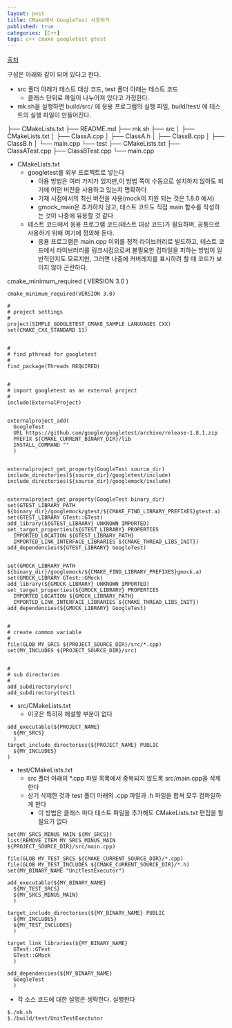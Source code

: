 ```yaml
---
layout: post
title: CMake에서 GoogleTest 사용하기
published: true
categories: [C++]
tags: c++ cmake googletest gtest
---
```

[출처](https://qiita.com/imasaaki/items/c56639c86627a8a950de )  
  
  
구성은 아래와 같이 되어 있다고 한다.  
- src 폴더 아래가 테스트 대상 코드, test 폴더 아래는 테스트 코드  
    - 클래스 단위로 파일이 나누어져 있다고 가정한다.
- mk.sh을 실행하면 build/src/ 에 응용 프로그램의 실행 파일, build/test/ 에 테스트의 실행 파일이 만들어진다.  

├── CMakeLists.txt
├── README.md
├── mk.sh
├── src
│ ├── CMakeLists.txt
│ ├── ClassA.cpp
│ ├── ClassA.h
│ ├── ClassB.cpp
│ ├── ClassB.h
│ └── main.cpp
└── test
    ├── CMakeLists.txt
    ├── ClassATest.cpp
    ├── ClassBTest.cpp
    └── main.cpp
  
- CMakeLists.txt
    - googletest를 외부 프로젝트로 넣는다
        - 이용 방법은 여러 가지가 있지만,이 방법 쪽이 수동으로 설치하지 않아도 되기에 어떤 버전을 사용하고 있는지 명확하다
        - 기재 시점에서의 최신 버전을 사용(mock이 지원 되는 것은 1.8.0 에서)
        - gmock_main은 추가하지 않고, 테스트 코드도 직접 main 함수를 작성하는 것이 나중에 유용할 것 같다
    - 테스트 코드에서 응용 프로그램 코드(테스트 대상 코드)가 필요하며, 공통으로 사용하기 위해 여기에 정의해 둔다.
        - 응용 프로그램은 main.cpp 이외를 정적 라이브러리로 빌드하고, 테스트 코드에서 라이브러리를 링크시킴으로써 불필요한 컴파일을 피하는 방법이 일반적인지도 모르지만, 그러면 나중에 커버레지를 표시하려 할 때 코드가 보이지 않아 곤란하다.
  		
cmake_minimum_required ( VERSION 3.0 )  
```
cmake_minimum_required(VERSION 3.0)

#
# project settings
#
project(SIMPLE_GOOGLETEST_CMAKE_SAMPLE LANGUAGES CXX)
set(CMAKE_CXX_STANDARD 11)


#
# find pthread for googletest
#
find_package(Threads REQUIRED)


#
# import googletest as an external project
#
include(ExternalProject)


externalproject_add(
  GoogleTest
  URL https://github.com/google/googletest/archive/release-1.8.1.zip
  PREFIX ${CMAKE_CURRENT_BINARY_DIR}/lib
  INSTALL_COMMAND ""
  )


externalproject_get_property(GoogleTest source_dir)
include_directories(${source_dir}/googletest/include)
include_directories(${source_dir}/googlemock/include)


externalproject_get_property(GoogleTest binary_dir)
set(GTEST_LIBRARY_PATH ${binary_dir}/googlemock/gtest/${CMAKE_FIND_LIBRARY_PREFIXES}gtest.a)
set(GTEST_LIBRARY GTest::GTest)
add_library(${GTEST_LIBRARY} UNKNOWN IMPORTED)
set_target_properties(${GTEST_LIBRARY} PROPERTIES
  IMPORTED_LOCATION ${GTEST_LIBRARY_PATH}
  IMPORTED_LINK_INTERFACE_LIBRARIES ${CMAKE_THREAD_LIBS_INIT})
add_dependencies(${GTEST_LIBRARY} GoogleTest)


set(GMOCK_LIBRARY_PATH ${binary_dir}/googlemock/${CMAKE_FIND_LIBRARY_PREFIXES}gmock.a)
set(GMOCK_LIBRARY GTest::GMock)
add_library(${GMOCK_LIBRARY} UNKNOWN IMPORTED)
set_target_properties(${GMOCK_LIBRARY} PROPERTIES
  IMPORTED_LOCATION ${GMOCK_LIBRARY_PATH}
  IMPORTED_LINK_INTERFACE_LIBRARIES ${CMAKE_THREAD_LIBS_INIT})
add_dependencies(${GMOCK_LIBRARY} GoogleTest)


#
# create common variable
#
file(GLOB MY_SRCS ${PROJECT_SOURCE_DIR}/src/*.cpp)
set(MY_INCLUDES ${PROJECT_SOURCE_DIR}/src)


#
# sub directories
#
add_subdirectory(src)
add_subdirectory(test)
```
  

- src/CMakeLists.txt
    - 이곳은 특히히 해설할 부분이 없다
  
```
add_executable(${PROJECT_NAME}
  ${MY_SRCS}
  )
target_include_directories(${PROJECT_NAME} PUBLIC
  ${MY_INCLUDES}
)
```
  
- test/CMakeLists.txt
    - src 폴더 아래의 *.cpp 파일 목록에서 중복되지 않도록 src/main.cpp을 삭제한다
    - 상기 삭제한 것과 test 폴더 아래의 .cpp 파일과 .h 파일을 합쳐 모두 컴파일하게 한다
        - 이 방법은 클래스 마다 테스트 파일을 추가해도 CMakeLists.txt 편집을 할 필요가 없다
  
```
set(MY_SRCS_MINUS_MAIN ${MY_SRCS})
list(REMOVE_ITEM MY_SRCS_MINUS_MAIN ${PROJECT_SOURCE_DIR}/src/main.cpp)

file(GLOB MY_TEST_SRCS ${CMAKE_CURRENT_SOURCE_DIR}/*.cpp)
file(GLOB MY_TEST_INCLUDES ${CMAKE_CURRENT_SOURCE_DIR}/*.h)
set(MY_BINARY_NAME "UnitTestExecutor")

add_executable(${MY_BINARY_NAME}
  ${MY_TEST_SRCS}
  ${MY_SRCS_MINUS_MAIN}
  )

target_include_directories(${MY_BINARY_NAME} PUBLIC
  ${MY_INCLUDES}
  ${MY_TEST_INCLUDES}
  )

target_link_libraries(${MY_BINARY_NAME}
  GTest::GTest
  GTest::GMock
  )

add_dependencies(${MY_BINARY_NAME}
  GoogleTest
  )
```
  
  
- 각 소스 코드에 대한 설명은 생략한다. 실행한다 
  
```
$./mk.sh
$./build/test/UnitTestExectutor
```
  
